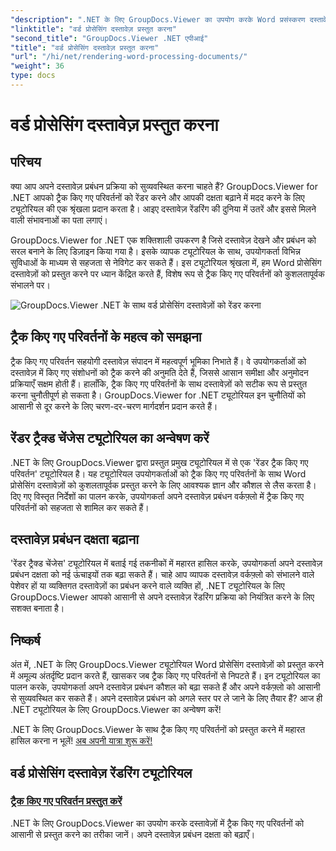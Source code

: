 ```yaml
---
"description": ".NET के लिए GroupDocs.Viewer का उपयोग करके Word प्रसंस्करण दस्तावेज़ों में ट्रैक किए गए परिवर्तनों को कुशलतापूर्वक प्रस्तुत करना सीखें। अपने दस्तावेज़ प्रबंधन कौशल को बढ़ाएँ।"
"linktitle": "वर्ड प्रोसेसिंग दस्तावेज़ प्रस्तुत करना"
"second_title": "GroupDocs.Viewer .NET एपीआई"
"title": "वर्ड प्रोसेसिंग दस्तावेज़ प्रस्तुत करना"
"url": "/hi/net/rendering-word-processing-documents/"
"weight": 36
type: docs
---
```

# वर्ड प्रोसेसिंग दस्तावेज़ प्रस्तुत करना


## परिचय

क्या आप अपने दस्तावेज़ प्रबंधन प्रक्रिया को सुव्यवस्थित करना चाहते हैं? GroupDocs.Viewer for .NET आपको ट्रैक किए गए परिवर्तनों को रेंडर करने और आपकी दक्षता बढ़ाने में मदद करने के लिए ट्यूटोरियल की एक श्रृंखला प्रदान करता है। आइए दस्तावेज़ रेंडरिंग की दुनिया में उतरें और इससे मिलने वाली संभावनाओं का पता लगाएं।

GroupDocs.Viewer for .NET एक शक्तिशाली उपकरण है जिसे दस्तावेज़ देखने और प्रबंधन को सरल बनाने के लिए डिज़ाइन किया गया है। इसके व्यापक ट्यूटोरियल के साथ, उपयोगकर्ता विभिन्न सुविधाओं के माध्यम से सहजता से नेविगेट कर सकते हैं। इस ट्यूटोरियल श्रृंखला में, हम Word प्रोसेसिंग दस्तावेज़ों को प्रस्तुत करने पर ध्यान केंद्रित करते हैं, विशेष रूप से ट्रैक किए गए परिवर्तनों को कुशलतापूर्वक संभालने पर।

![GroupDocs.Viewer .NET के साथ वर्ड प्रोसेसिंग दस्तावेज़ों को रेंडर करना](/viewer/rendering-word-processing-documents/image.png)

## ट्रैक किए गए परिवर्तनों के महत्व को समझना

ट्रैक किए गए परिवर्तन सहयोगी दस्तावेज़ संपादन में महत्वपूर्ण भूमिका निभाते हैं। वे उपयोगकर्ताओं को दस्तावेज़ में किए गए संशोधनों को ट्रैक करने की अनुमति देते हैं, जिससे आसान समीक्षा और अनुमोदन प्रक्रियाएँ सक्षम होती हैं। हालाँकि, ट्रैक किए गए परिवर्तनों के साथ दस्तावेज़ों को सटीक रूप से प्रस्तुत करना चुनौतीपूर्ण हो सकता है। GroupDocs.Viewer for .NET ट्यूटोरियल इन चुनौतियों को आसानी से दूर करने के लिए चरण-दर-चरण मार्गदर्शन प्रदान करते हैं।

## रेंडर ट्रैक्ड चेंजेस ट्यूटोरियल का अन्वेषण करें

.NET के लिए GroupDocs.Viewer द्वारा प्रस्तुत प्रमुख ट्यूटोरियल में से एक 'रेंडर ट्रैक किए गए परिवर्तन' ट्यूटोरियल है। यह ट्यूटोरियल उपयोगकर्ताओं को ट्रैक किए गए परिवर्तनों के साथ Word प्रोसेसिंग दस्तावेज़ों को कुशलतापूर्वक प्रस्तुत करने के लिए आवश्यक ज्ञान और कौशल से लैस करता है। दिए गए विस्तृत निर्देशों का पालन करके, उपयोगकर्ता अपने दस्तावेज़ प्रबंधन वर्कफ़्लो में ट्रैक किए गए परिवर्तनों को सहजता से शामिल कर सकते हैं।

## दस्तावेज़ प्रबंधन दक्षता बढ़ाना

'रेंडर ट्रैक्ड चेंजेस' ट्यूटोरियल में बताई गई तकनीकों में महारत हासिल करके, उपयोगकर्ता अपने दस्तावेज़ प्रबंधन दक्षता को नई ऊंचाइयों तक बढ़ा सकते हैं। चाहे आप व्यापक दस्तावेज़ वर्कफ़्लो को संभालने वाले पेशेवर हों या व्यक्तिगत दस्तावेज़ों का प्रबंधन करने वाले व्यक्ति हों, .NET ट्यूटोरियल के लिए GroupDocs.Viewer आपको आसानी से अपने दस्तावेज़ रेंडरिंग प्रक्रिया को नियंत्रित करने के लिए सशक्त बनाता है।

## निष्कर्ष

अंत में, .NET के लिए GroupDocs.Viewer ट्यूटोरियल Word प्रोसेसिंग दस्तावेज़ों को प्रस्तुत करने में अमूल्य अंतर्दृष्टि प्रदान करते हैं, खासकर जब ट्रैक किए गए परिवर्तनों से निपटते हैं। इन ट्यूटोरियल का पालन करके, उपयोगकर्ता अपने दस्तावेज़ प्रबंधन कौशल को बढ़ा सकते हैं और अपने वर्कफ़्लो को आसानी से सुव्यवस्थित कर सकते हैं। अपने दस्तावेज़ प्रबंधन को अगले स्तर पर ले जाने के लिए तैयार हैं? आज ही .NET ट्यूटोरियल के लिए GroupDocs.Viewer का अन्वेषण करें!

.NET के लिए GroupDocs.Viewer के साथ ट्रैक किए गए परिवर्तनों को प्रस्तुत करने में महारत हासिल करना न भूलें! [अब अपनी यात्रा शुरू करें!](./render-tracked-changes/)
## वर्ड प्रोसेसिंग दस्तावेज़ रेंडरिंग ट्यूटोरियल
### [ट्रैक किए गए परिवर्तन प्रस्तुत करें](./render-tracked-changes/)
.NET के लिए GroupDocs.Viewer का उपयोग करके दस्तावेज़ों में ट्रैक किए गए परिवर्तनों को आसानी से प्रस्तुत करने का तरीका जानें। अपने दस्तावेज़ प्रबंधन दक्षता को बढ़ाएँ।